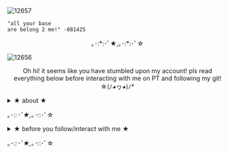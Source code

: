 ![12657](https://github.com/user-attachments/assets/df434e8f-1583-4769-a19e-e2865b5c2005)

```
"all your base
are belong 2 me!" -081425
```

<p align="center"> ｡･:*:･ﾟ★,｡･:*:･ﾟ☆
  
![12656](https://github.com/user-attachments/assets/278f3d69-b4ab-488a-a387-c4caf91be843)


<p align="center">Oh hi! it seems like you have stumbled upon my account! pls read everything below before interacting with me on PT and following my git! ☆(ﾉ◕ヮ◕)ﾉ*
  
<details>

<summary> ★ about ★ </summary>

![12602](https://github.com/user-attachments/assets/4f16b8cf-dc67-412a-958f-16e7024a1994)


☆ i usually go by the name, mari but you can also call me n7 if you want! you will usually see me on the forsaken area with my best friends: @CASTRONXVA , @Zepphyrite , and @thefakecultist

my pronouns are she/her but i don't mind being being called as they/them too (cause i usually use alot of male characters as my ponies in PT.) 

i am an artist/writer who's over 18 as well and i usually draw original characters most entirely.

i heavily kin 007n7 from forsaken. i'm also a yumejoshi (non-sharing mostly) and i also love canon x oc.

</details>

｡･:*:･ﾟ★,｡･:*:･ﾟ☆

<details>
  
<summary> ★ before you follow/interact with me ★ </summary>

![12603](https://github.com/user-attachments/assets/e5d0be08-bdca-47dc-9973-1eb67e2218e3)

☆ i'm a semi-verbal/non-verbal so i'll barely talk unless you're one of my close friends cause 

☆ i don't mind if you guys do some c+h with me 

i am an artist/writer who's over 18 as well and i usually draw original characters most entirely.

i heavily kin 007n7 from forsaken. i'm also a yumejoshi (non-sharing mostly) and i also love canon x oc.

</details>

｡･:*:･ﾟ★,｡･:*:･ﾟ☆
